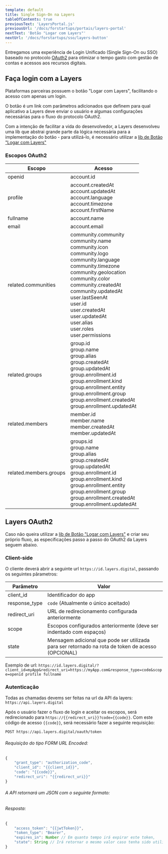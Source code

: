 ```yaml
---
template: default
title: Single Sign-On na Layers
tableOfContents: true
previousText: 'LayersPortal.js'
previousUrl: '/docs/forstartups/portais/layers-portal'
nextText: 'Botão "Logar com Layers"'
nextUrl: '/docs/forstartups/sso/layers-button'
---
```


Entregamos uma experiência de Login Unificado (Single Sign-On ou SSO) baseado no protocolo [OAuth2](https://oauth.net/2/) para otimizar o tempo gasto com gestão de contas e acessos aos recursos digitais.

## Faça login com a Layers
Plataformas parceiras possuem o botão "Logar com Layers", facilitando o acesso com apenas um login.

O botão é um link com parâmetros adicionados que definem para qual aplicativo a Layers deve enviar o usuário e algumas configurações necessárias para o fluxo do
protocolo OAuth2.

Com a intenção de facilitar a vida do desenvolvedor, a Layers desenvolveu uma lib que abstrai grande parte da lógica necessária para a implementação do botão - para utilizá-lo, é necessário utilizar a [lib de Botão "Logar com Layers"](/docs/forstartups/sso/layers-button)

### Escopos OAuth2
| Escopo                    | Acesso                                                                                                                                                                               |
|---------------------------|--------------------------------------------------------------------------------------------------------------------------------------------------------------------------------------|
| openid       | account.id                                                     |
| profile       | account.createdAt <br/>account.updatedAt <br/>account.language <br/>account.timezone <br/>account.firstName                                                                                                                                                                        |
| fullname       | account.name                                                                                                                                                                       |
| email         | account.email                                                                                                                                                                        |
| related.communities | community.community <br/>community.name <br/>community.icon <br/>community.logo <br/>community.language <br/>community.timezone <br/>community.geolocation <br/>community.color <br/>community.createdAt <br/>community.updatedAt <br/>user.lastSeenAt <br/>user.id <br/>user.createdAt <br/>user.updatedAt <br/>user.alias <br/>user.roles <br/>user.permissions |
| related.groups     | group.id <br/>group.name <br/>group.alias <br/>group.createdAt <br/>group.updatedAt <br/>group.enrollment.id <br/>group.enrollment.kind <br/>group.enrollment.entity <br/>group.enrollment.group <br/>group.enrollment.createdAt <br/>group.enrollment.updatedAt                                                                                               |
| related.members                | member.id <br/>member.name <br/>member.createdAt <br/>member.updatedAt                                                                                                                                          |
| related.members.groups         | groups.id <br/>group.name <br/>group.alias <br/>group.createdAt <br/>group.updatedAt <br/>group.enrollment.id <br/>group.enrollment.kind <br/>group.enrollment.entity <br/>group.enrollment.group <br/>group.enrollment.createdAt <br/>group.enrollment.updatedAt

## Layers OAuth2
Caso não queira utilizar a [lib de Botão "Logar com Layers"](/docs/forstartups/sso/layers-button) e criar seu próprio fluxo, as especificações passo a passo do OAuth2 da Layers seguem abaixo.

### Client-side

O cliente deverá abrir a seguinte url `https://id.layers.digital`, passando os seguintes pârametros:

| Parâmetro     | Valor                                                               |
| ------------- | ------------------------------------------------------------------- |
| client_id     | Identificador do app                                                |
| response_type | `code` (Atualmente o único aceitado)                                |
| redirect_uri  | URL de redirecionamento configurada anteriormente                   |
| scope         | Escopos configurados anteriormente (deve ser indentado com espaços) |
| state         | Mensagem adicional que pode ser utilizada para ser retornado na rota de token de acesso (OPCIONAL) |

Exemplo de url: `https://id.layers.digital/?client_id=myApp&redirect_uri=https://myApp.com&response_type=code&scope=openid profile fullname`

### Autenticação
Todas as chamadas devems ser feitas na url da API da layers: `https://api.layers.digital`

Após o usuário fazer o fluxo de login e aceitar os escopos, será redirecionado para `https://{{redirect_uri}}?code={{code}}`. Com este código de acesso `{{code}}`, será necessário fazer a seguinte requisição:

```http
POST https://api.layers.digital/oauth/token
```
###### Requisição do tipo FORM URL Encoded:
```js
{
    "grant_type": "authorization_code",
    "client_id": "{{client_id}}",
    "code": "{{code}}",
    "redirect_uri": "{{redirect_uri}}"
}
```
###### A API retornará um JSON com o seguinte formato:
###### Resposta:
```js
{
    "access_token": "{{jwtToken}}",
    "token_type": "Bearer",
    "expires_in": Number // Em quanto tempo irá expirar este token,
    "state": String // Irá retornar o mesmo valor caso tenha sido utilizado na primeira chamada
}
```
